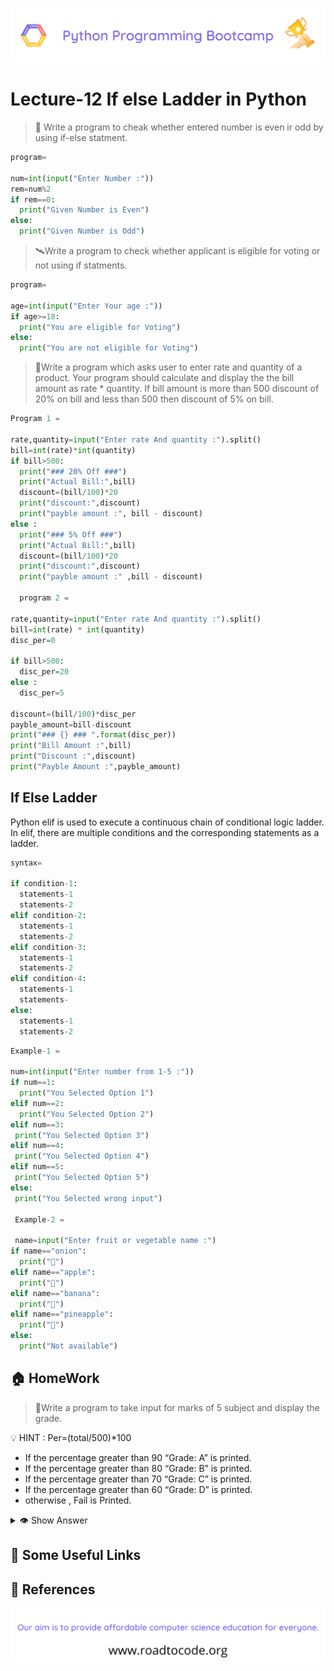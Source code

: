 <!-- HEADER -->
<p align="center">
  <img  src="./../assets/header.png" />
</p>

# Lecture-12 If else Ladder in Python

> 🚁 Write a program to cheak whether entered number is even ir odd by using if-else statment.
```python
program=

num=int(input("Enter Number :"))
rem=num%2
if rem==0:
  print("Given Number is Even")
else:
  print("Given Number is Odd")
```
> 🛰️Write a program to check whether applicant is eligible for voting or not using if statments.

```python
program=

age=int(input("Enter Your age :"))
if age>=18:
  print("You are eligible for Voting")
else:
  print("You are not eligible for Voting")
```
> 🚁Write a program which asks user to enter rate and quantity of a product. Your program should calculate and display the the bill amount as rate * quantity. If bill amount is more than 500 discount of 20% on bill and less than 500 then discount of 5% on bill.

```python
Program 1 =

rate,quantity=input("Enter rate And quantity :").split()
bill=int(rate)*int(quantity)
if bill>500:
  print("### 20% Off ###")
  print("Actual Bill:",bill)
  discount=(bill/100)*20
  print("discount:",discount)
  print("payble amount :", bill - discount)
else :
  print("### 5% Off ###")
  print("Actual Bill:",bill)
  discount=(bill/100)*20
  print("discount:",discount)
  print("payble amount :" ,bill - discount)

  program 2 =

rate,quantity=input("Enter rate And quantity :").split()
bill=int(rate) * int(quantity)
disc_per=0

if bill>500:
  disc_per=20
else :
  disc_per=5

discount=(bill/100)*disc_per
payble_amount=bill-discount
print("### {} ### ".format(disc_per))
print("Bill Amount :",bill)
print("Discount :",discount)
print("Payble Amount :",payble_amount)
```

## If Else Ladder

Python elif is used to execute a continuous chain of conditional logic ladder. In elif, there are multiple conditions and the corresponding statements as a ladder.

```python
syntax=

if condition-1:
  statements-1
  statements-2
elif condition-2:
  statements-1
  statements-2
elif condition-3:
  statements-1
  statements-2
elif condition-4:
  statements-1
  statements-
else:
  statements-1
  statements-2
```

```python
Example-1 =

num=int(input("Enter number from 1-5 :"))
if num==1:
  print("You Selected Option 1")
elif num==2:
  print("You Selected Option 2")
elif num==3:
 print("You Selected Option 3")
elif num==4:
 print("You Selected Option 4")
elif num==5:
 print("You Selected Option 5")
else:
 print("You Selected wrong input")

 Example-2 =

 name=input("Enter fruit or vegetable name :") 
if name=="onion":
  print("🧅")
elif name=="apple":
  print("🍎")
elif name=="banana":
  print("🍌")
elif name=="pineapple":
  print("🍍")
else:
  print("Not available")
```

## 🏠 HomeWork
>🚁Write a program to take input for marks of 5 subject and display the grade.

💡 HINT : Per=(total/500)*100

* If the percentage  greater than 90 “Grade: A” is printed.
* If the percentage  greater than 80 “Grade: B” is printed.
* If the percentage  greater than 70 “Grade: C” is printed.
* If the percentage  greater than 60 “Grade: D” is printed.
* otherwise , Fail is Printed.

<details>
  <summary>👁 Show Answer</summary>
  
  <p>

  📝 Code:

  ```python
  marathi,hindi,english,math,science= input("Enter Marks of 5 Subject").split()
  sum=int(marathi)+int(hindi)+int(english)+int(math)+int(science)
  per=(sum/500)*100
  print("Percentage :",per,"%")
  if per>=90:
    print("Grade A")
  elif per>=80:
    print("Grade B")
  elif per>=70:
    print("Grade c")
  elif per>=60:
    print("Grade D")
  else:
    print("FAIl")
  ```
  ⚙️ Output:
  >Enter Marks of 5 Subject: 91 92 93 94 95
  Percentage : 93.0 %
  Grade A
  </p>
</details>


## 🔗 Some Useful Links

## 📖 References

<!-- FOOTER -->
<p align="center">
  <img  src="./../assets/footer.png" />
</p>  